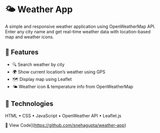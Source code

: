 # 🌤️ Weather App

A simple and responsive weather application using OpenWeatherMap API. Enter any city name and get real-time weather data with location-based map and weather icons.

## 📌 Features

- 🔍 Search weather by city
- 🌍 Show current location’s weather using GPS
- 🗺️ Display map using Leaflet
- 🌤️ Weather icon & temperature info from OpenWeatherMap

## 🚀 Technologies

HTML • CSS • JavaScript • OpenWeather API • Leaflet.js

🔗 View Code](https://github.com/snehagupta/weather-app)
